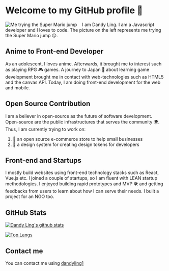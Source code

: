 # Welcome to my GitHub profile 👋

<!--
**dandyling/dandyling** is a ✨ _special_ ✨ repository because its `README.md` (this file) appears on your GitHub profile.

Here are some ideas to get you started:

- 🔭 I’m currently working on ...
- 🌱 I’m currently learning ...
- 👯 I’m looking to collaborate on ...
- 🤔 I’m looking for help with ...
- 💬 Ask me about ...
- 📫 How to reach me: ...
- 😄 Pronouns: ...
- ⚡ Fun fact: ...
-->
<div>
  <img style="margin-right:16px" src="https://res.cloudinary.com/dpyg8gfqr/image/upload/w_150,h_150/github/profile-pic.jpg" alt="Me trying the Super Mario jump" align="left" />
  
  <p>I am Dandy Ling.  I am a Javascript developer and I loves to code. The picture on the left represents me trying the Super Mario jump 😝.</p>
</div>

## Anime to Front-end Developer

As an adolescent, I loves anime. Afterwards, it brought me to interest such as playing RPG 🎮 games. A journey to Japan 🗾 about learning game development brought me in contact with web-technologies such as HTML5 and the canvas API. Today, I am doing front-end development for the web and mobile.

## Open Source Contribution

I am a believer in open-source as the future of software development. Open-source are the public infrastructures that serves the community 🌍. Thus, I am currently trying to work on:

1. 🏪 an open source e-commerce store to help small businesses
2. 🎨 a design system for creating design tokens for developers

## Front-end and Startups

I mostly build websites using front-end technology stacks such as React, Vue.js etc. I joined a couple of startups, so I am fluent with LEAN startup methodologies. I enjoyed building rapid prototypes and MVP 🛠️ and getting feedbacks from users to learn about how I can serve their needs. I built a project for an NGO too.

## GitHub Stats

[![Dandy Ling's github stats](https://github-readme-stats.vercel.app/api?username=dandyling&hide=stars&count_private=true&show_icons=true&theme=tokyonight)](https://github.com/anuraghazra/github-readme-stats)

[![Top Langs](https://github-readme-stats.vercel.app/api/top-langs/?username=dandyling&theme=tokyonight&langs_count=4&hide=php&layout=compact)](https://github.com/anuraghazra/github-readme-stats)

## Contact me

You can contact me using [dandyling1](https://twitter.com/dandyling1)

